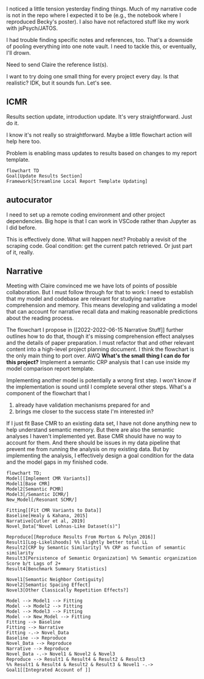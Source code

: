 I noticed a little tension yesterday finding things. Much of my narrative code is not in the repo where I expected it to be (e.g., the notebook where I reproduced Becky's poster). I also have not refactored stuff like my work with jsPsych/JATOS. 

I had trouble finding specific notes and references, too. That's a downside of pooling everything into one note vault. I need to tackle this, or eventually, I'll drown.

Need to send Claire the reference list(s).

I want to try doing one small thing for every project every day. Is that realistic? IDK, but it sounds fun. Let's see.

## ICMR
Results section update, introduction update. It's very straightforward. Just do it.

I know it's not really so straightforward. Maybe a little flowchart action will help here too.

Problem is enabling mass updates to results based on changes to my report template.

```mermaid
flowchart TD
Goal[Update Results Section]
Framework[Streamline Local Report Template Updating]
```

## autocurator
I need to set up a remote coding environment and other project dependencies. Big hope is that I can work in VSCode rather than Jupyter as I did before.

This is effectively done. What will happen next? Probably a revisit of the scraping code. Goal condition: get the current patch retrieved. Or just part of it, really.

## Narrative
Meeting with Claire convinced me we have lots of points of possible collaboration. But I must follow through for that to work: I need to establish that my model and codebase are relevant for studying narrative comprehension and memory. This means developing and validating a model that can account for narrative recall data and making reasonable predictions about the reading process. 

The flowchart I propose in [[2022-2022-06-15 Narrative Stuff]] further outlines how to do that, though it's missing comprehension effect analyses and the details of paper preparation. I must refactor that and other relevant content into a high-level project planning document. I think the flowchart is the only main thing to port over.
AWQ
**What's the small thing I can do for this project?** Implement a semantic CRP analysis that I can use inside my model comparison report template.

Implementing another model is potentially a wrong first step. I won't know if the implementation is sound until I complete several other steps.  What's a component of the flowchart that I 
1) already have validation mechanisms prepared for and 
2) brings me closer to the success state I'm interested in?

If I just fit Base CMR to an existing data set, I have not done anything new to help understand semantic memory. But there are also the semantic analyses I haven't implemented yet. Base CMR should have no way to account for them. And there should be issues in my data pipeline that prevent me from running the analysis on my existing data. But by implementing the analysis, I effectively design a goal condition for the data and the model gaps in my finished code. 

```mermaid
flowchart TD;
Model[[Implement CMR Variants]]
Model1[Base CMR]
Model2[Semantic PCMR]
Model3[/Semantic ICMR/]
New_Model[/Resonant SCMR/]

Fitting[[Fit CMR Variants to Data]]
Baseline[Healy & Kahana, 2015]
Narrative[Cutler et al, 2019]
Novel_Data["Novel Lohnas-Like Dataset(s)"]

Reproduce[[Reproduce Results From Morton & Polyn 2016]]
Result1[Log-Likelihoods] %% slightly better total LL
Result2[CRP by Semantic Similarity] %% CRP as function of semantic similarity
Result3[Persistence of Semantic Organization] %% Semantic organization Score b/t Lags of 2+
Result4[Benchmark Summary Statistics]

Novel1[Semantic Neighbor Contiguity]
Novel2[Semantic Spacing Effect]
Novel3[Other Classically Repetition Effects?]

Model --> Model1 --> Fitting
Model --> Model2 --> Fitting
Model --> Model3 --> Fitting
Model --> New_Model --> Fitting 
Fitting --> Baseline 
Fitting --> Narrative 
Fitting -.-> Novel_Data
Baseline --> Reproduce 
Novel_Data --> Reproduce 
Narrative --> Reproduce
Novel_Data -.-> Novel1 & Novel2 & Novel3
Reproduce --> Result1 & Result4 & Result2 & Result3 
%% Result1 & Result4 & Result2 & Result3 & Novel1 -.-> Goal1[[Integrated Account of ]]
```
